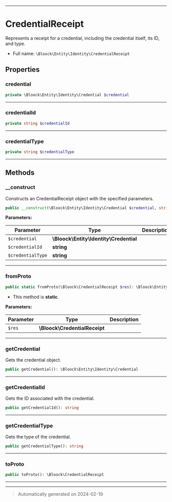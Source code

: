 ***

# CredentialReceipt

Represents a receipt for a credential, including the credential itself, its ID, and type.



* Full name: `\Bloock\Entity\Identity\CredentialReceipt`



## Properties


### credential



```php
private \Bloock\Entity\Identity\Credential $credential
```






***

### credentialId



```php
private string $credentialId
```






***

### credentialType



```php
private string $credentialType
```






***

## Methods


### __construct

Constructs an CredentialReceipt object with the specified parameters.

```php
public __construct(\Bloock\Entity\Identity\Credential $credential, string $credentialId, string $credentialType): mixed
```








**Parameters:**

| Parameter | Type | Description |
|-----------|------|-------------|
| `$credential` | **\Bloock\Entity\Identity\Credential** |  |
| `$credentialId` | **string** |  |
| `$credentialType` | **string** |  |





***

### fromProto



```php
public static fromProto(\Bloock\CredentialReceipt $res): \Bloock\Entity\Identity\CredentialReceipt
```



* This method is **static**.




**Parameters:**

| Parameter | Type | Description |
|-----------|------|-------------|
| `$res` | **\Bloock\CredentialReceipt** |  |





***

### getCredential

Gets the credential object.

```php
public getCredential(): \Bloock\Entity\Identity\Credential
```












***

### getCredentialId

Gets the ID associated with the credential.

```php
public getCredentialId(): string
```












***

### getCredentialType

Gets the type of the credential.

```php
public getCredentialType(): string
```












***

### toProto



```php
public toProto(): \Bloock\CredentialReceipt
```












***


***
> Automatically generated on 2024-02-19
